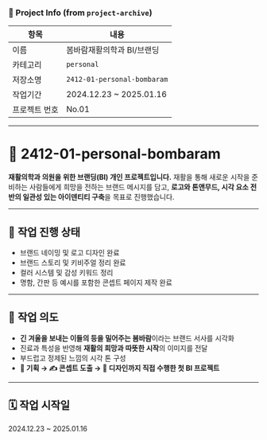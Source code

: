 ### 📘 Project Info (from `project-archive`)

| 항목 | 내용 |
|------|------|
| 이름 | 봄바람재활의학과 BI/브랜딩 |
| 카테고리 | `personal` |
| 저장소명 | `2412-01-personal-bombaram` |
| 작업기간 | 2024.12.23 ~ 2025.01.16 |
| 프로젝트 번호 | No.01 |

---

# 🌿 2412-01-personal-bombaram

**재활의학과 의원을 위한 브랜딩(BI) 개인 프로젝트입니다.**
재활을 통해 새로운 시작을 준비하는 사람들에게 희망을 전하는 브랜드 메시지를 담고,
**로고와 톤앤무드, 시각 요소 전반의 일관성 있는 아이덴티티 구축**을 목표로 진행했습니다.

---

## 🚧 작업 진행 상태

- 브랜드 네이밍 및 로고 디자인 완료
- 브랜드 스토리 및 키비주얼 정리 완료
- 컬러 시스템 및 감성 키워드 정리
- 명함, 간판 등 예시를 포함한 콘셉트 페이지 제작 완료

---

## 📌 작업 의도

- **긴 겨울을 보내는 이들의 등을 밀어주는 봄바람**이라는 브랜드 서사를 시각화
- 진료과 특성을 반영해 **재활의 희망과 따뜻한 시작**의 이미지를 전달
- 부드럽고 정제된 느낌의 시각 톤 구성
- **🌱 기획 → ✍️ 콘셉트 도출 → 🎨 디자인까지 직접 수행한 첫 BI 프로젝트**

---

## 🗓️ 작업 시작일

2024.12.23 ~ 2025.01.16
